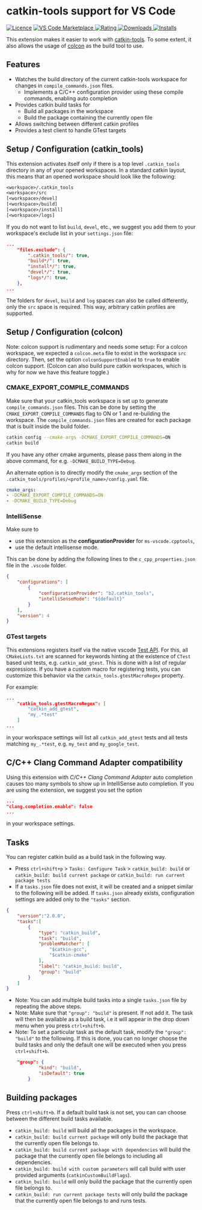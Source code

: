 # catkin-tools support for VS Code

[![Licence](https://img.shields.io/github/license/betwo/vscode-catkin-tools.png)](https://github.com/betwo/vscode-catkin-tools)
[![VS Code Marketplace](https://vsmarketplacebadges.dev/version-short/betwo.b2-catkin-tools.png) ![Rating](https://vsmarketplacebadges.dev/rating-short/betwo.b2-catkin-tools.png) ![Downloads](https://vsmarketplacebadges.dev/downloads-short/betwo.b2-catkin-tools.png) ![Installs](https://vsmarketplacebadges.dev/installs-short/betwo.b2-catkin-tools.png)](https://marketplace.visualstudio.com/items?itemName=betwo.b2-catkin-tools)

This extension makes it easier to work with [catkin-tools](https://github.com/catkin/catkin_tools).
To some extent, it also allows the usage of [colcon](https://github.com/colcon) as the build tool to use.

## Features

* Watches the build directory of the current catkin-tools workspace for changes in `compile_commands.json` files.
  * Implements a C/C++ configuration provider using these compile commands, enabling auto completion
* Provides catkin build tasks for
  * Build all packages in the workspace
  * Build the package containing the currently open file
* Allows switching between different catkin profiles
* Provides a test client to handle GTest targets

## Setup / Configuration (catkin_tools)

This extension activates itself only if there is a top level `.catkin_tools` directory in any of your opened workspaces.
In a standard catkin layout, this means that an opened workspace should look like the following:

```txt
<workspace>/.catkin_tools
<workspace>/src
[<workspace>/devel]
[<workspace>/build]
[<workspace>/install]
[<workspace>/logs]
```

If you do not want to list `build`, `devel`, etc., we suggest you add them to
your workspace's exclude list in your `settings.json` file:

```json
...
    "files.exclude": {
        ".catkin_tools/": true,
        "build*/": true,
        "install*/": true,
        "devel*/": true,
        "logs*/": true,
    },
...
```

The folders for `devel`, `build` and `log` spaces can also be called differently, only the `src` space is required.
This way, arbitrary catkin profiles are supported.

## Setup / Configuration (colcon)

Note: colcon support is rudimentary and needs some setup:
For a colcon workspace, we expected a `colcon.meta` file to exist in the workspace `src` directory.
Then, set the option `colconSupportEnabled` to `true` to enable colcon support.
(Colcon can also build pure catkin workspaces, which is why for now we have this feature toggle.)

### CMAKE_EXPORT_COMPILE_COMMANDS

Make sure that your catkin_tools workspace is set up to generate `compile_commands.json` files.
This can be done by setting the `CMAKE_EXPORT_COMPILE_COMMANDS` flag to ON or 1 and re-building the workspace.
The `compile_commands.json` files are created for each package that is built inside the build folder.
```sh
catkin config --cmake-args -DCMAKE_EXPORT_COMPILE_COMMANDS=ON
catkin build
```

If you have any other cmake arguments, please pass them along in the above command, for e.g. `-DCMAKE_BUILD_TYPE=Debug`.

An alternate option is to directly modify the `cmake_args` section of the `.catkin_tools/profiles/<profile_name>/config.yaml` file.

```yaml
cmake_args:
- -DCMAKE_EXPORT_COMPILE_COMMANDS=ON
- -DCMAKE_BUILD_TYPE=Debug
```

### IntelliSense

Make sure to

* use this extension as the __configurationProvider__ for `ms-vscode.cpptools`,
* use the default intellisense mode.

This can be done by adding the following lines to the `c_cpp_properties.json` file in the `.vscode` folder.
```json
{
    "configurations": [
        {
            "configurationProvider": "b2.catkin_tools",
            "intelliSenseMode": "${default}"
        }
    ],
    "version": 4
}
```

### GTest targets

This extensions registers itself via the native vscode [Test API](https://code.visualstudio.com/api/extension-guides/testing).
For this, all `CMakeLists.txt` are scanned for keywords hinting at the existence of `CTest` based unit tests, e.g. `catkin_add_gtest`.
This is done with a list of regular expressions.
If you have a custom macro for registering tests, you can customize this behavior via the `catkin_tools.gtestMacroRegex` property.

For example:

```json
...
    "catkin_tools.gtestMacroRegex": [
        "catkin_add_gtest",
        "my_.*test"
    ]
...
```

in your workspace settings will list all `catkin_add_gtest` tests and all tests matching `my_.*test`, e.g. `my_test` and `my_google_test`.

## C/C++ Clang Command Adapter compatibility

Using this extension with _C/C++ Clang Command Adapter_ auto completion causes too many symbols to show up in IntelliSense auto completion.
If you are using the extension, we suggest you set the option

```json
...
"clang.completion.enable": false
...
```

in your workspace settings.

## Tasks

You can register catkin build as a build task in the following way.

* Press `ctrl+shift+p` > `Tasks: Configure Task` > `catkin_build: build` or `catkin_build: build current package` or `catkin_build: run current package tests`
* If a `tasks.json` file does not exist, it will be created and a snippet similar to the following will be added. If `tasks.json` already exists, configuration settings are added only to the `"tasks"` section.

```json
{
	"version":"2.0.0",
	"tasks":[
		{
			"type": "catkin_build",
			"task": "build",
			"problemMatcher": [
				"$catkin-gcc",
				"$catkin-cmake"
			],
			"label": "catkin_build: build",
			"group": "build"
		}
	]
}
```

* Note: You can add multiple build tasks into a single `tasks.json` file by repeating the above steps.
* Note: Make sure that `"group": "build"` is present. If not add it. The task will then be available as a build task, i.e it will appear in the drop down menu when you press `ctrl+shift+b`.
* Note: To set a particular task as the default task, modify the `"group": "build"` to the following. If this is done, you can no longer choose the build tasks and only the default one will be executed when you press `ctrl+shift+b`.
```json
	"group": {
           	"kind": "build",
           	"isDefault": true
       	}
```

## Building packages

Press `ctrl+shift+b`. If a default build task is not set, you can can choose between the different build tasks available.

* `catkin_build: build` will build all the packages in the workspace.
* `catkin_build: build current package` will only build the package that the currently open file belongs to.
* `catkin_build: build current package with dependencies` will build the package that the currently open file belongs to including all dependencies.
* `catkin_build: build with custom parameters` will call build with user provided arguments (`catkinCustomBuildFlags`).
* `catkin_build: build` will only build the package that the currently open file belongs to.
* `catkin_build: run current package tests` will only build the package that the currently open file belongs to and runs tests.
